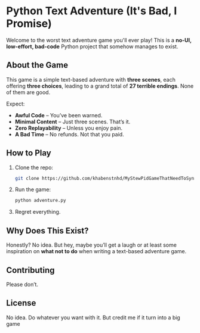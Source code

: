 # Python Text Adventure (It's Bad, I Promise)

Welcome to the worst text adventure game you'll ever play! This is a **no-UI, low-effort, bad-code** Python project that somehow manages to exist.

## About the Game
This game is a simple text-based adventure with **three scenes**, each offering **three choices**, leading to a grand total of **27 terrible endings**. None of them are good.

Expect:  
- **Awful Code** – You’ve been warned.  
- **Minimal Content** – Just three scenes. That’s it.  
- **Zero Replayability** – Unless you enjoy pain.  
- **A Bad Time** – No refunds. Not that you paid. 

## How to Play
1. Clone the repo:
   ```bash
   git clone https://github.com/khabenstnhd/MyStewPidGameThatNeedToSyncFromThisToThat.git
   ```
2. Run the game:
   ```bash
   python adventure.py
   ```
3. Regret everything.

## Why Does This Exist?
Honestly? No idea. But hey, maybe you’ll get a laugh or at least some inspiration on **what not to do** when writing a text-based adventure game.

## Contributing
Please don’t.

## License
No idea. Do whatever you want with it. But credit me if it turn into a big game


